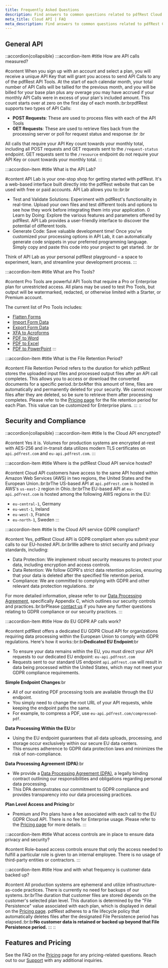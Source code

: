 ```yaml
---
title: Frequently Asked Questions
description: Find answers to common questions related to pdfRest Cloud API service.
meta_title: Cloud API | FAQ
meta_description: Find answers to common questions related to pdfRest Cloud API service.
---
```


## General API

::accordion{collapsible}
  :::accordion-item
  #title
  How are API calls measured?
  
  #content
  When you sign up with an account and select a plan, you will receive a unique API Key that will grant you access to send API Calls to any of the pdfRest API Tools. At the start of each calendar month, your total number of API Calls will be tallied for the previous month, and you will be billed for your base plan plus any overage you may have accrued if your monthly API Calls were in excess of your plan's included amount. This count starts over at zero on the first day of each month.\:br\:brpdfRest supports two types of API Calls:
  
  - **POST Requests**: These are used to process files with each of the API Tools
  - **GET Requests**: These are used to retrieve files back from the processing server or poll for request status and response
    :br
    :br
  
  All calls that require your API Key count towards your monthly total, including all POST requests and GET requests sent to the `/request-status` endpoint. GET requests sent to the `/resource` endpoint do not require your API Key or count towards your monthly total.
  :::

  :::accordion-item
  #title
  What is the API Lab?
  
  #content
  API Lab is your one-stop shop for getting started with pdfRest. It's a web-based interface built directly into the pdfRest website that can be used with free or paid accounts. API Lab allows you to::br\:br
  
  - Test and Validate Solutions: Experiment with pdfRest's functionality in real-time. Upload your own files and test different tools and options to see how they work before integrating them into your application.
    0 Learn by Doing: Explore the various features and parameters offered by pdfRest. API Lab provides a user-friendly interface to discover the potential of different tools.
  - Generate Code: Save valuable development time! Once you've customized your processing options in API Lab, it can automatically generate code snippets in your preferred programming language. Simply copy and paste this code into your project to get started.
    :br
    :br
  
  Think of API Lab as your personal pdfRest playground – a space to experiment, learn, and streamline your development process.
  :::

  :::accordion-item
  #title
  What are Pro Tools?
  
  #content
  Pro Tools are powerful API Tools that require a Pro or Enterprise plan for unrestricted access. All plans may be used to test Pro Tools, but output will be watermarked, redacted, or otherwise limited with a Starter, or Premium account.
  
  The current list of Pro Tools includes:
  
  - [Flatten Forms](https://pdfrest.com/apitools/flatten-forms/)
  - [Import Form Data](https://pdfrest.com/apitools/import-form-data/)
  - [Export Form Data](https://pdfrest.com/apitools/export-form-data/)
  - [XFA to Acroforms](https://pdfrest.com/apitools/xfa-to-acroforms/)
  - [PDF to Word](https://pdfrest.com/apitools/pdf-to-word/)
  - [PDF to Excel](https://pdfrest.com/apitools/pdf-to-excel/)
  - [PDF to PowerPoint](https://pdfrest.com/apitools/pdf-to-powerpoint/)
  :::

  :::accordion-item
  #title
  What is the File Retention Period?
  
  #content
  File Retention Period refers to the duration for which pdfRest stores the uploaded input files and processed output files after an API call completes. This allows you to access or download the converted documents for a specific period.\:br\:brAfter this amount of time, files are automatically and permanently deleted for your security. We cannot recover files after they are deleted, so be sure to retrieve them after processing completes. Please refer to the [Pricing page](https://pdfrest.com/pricing/) for the file retention period for each Plan. This value can be customized for Enterprise plans.
  :::
::

## Security and Compliance

::accordion{collapsible}
  :::accordion-item
  #title
  Is the Cloud API encrypted?
  
  #content
  Yes it is. Volumes for production systems are encrypted at-rest with AES-256 and in-transit data utilizes modern TLS certificates on `api.pdfrest.com` and `eu-api.pdfrest.com`.
  :::

  :::accordion-item
  #title
  Where is the pdfRest Cloud API service hosted?
  
  #content
  Cloud API customers have access to the same API hosted within Amazon Web Services (AWS) in two regions, the United States and the European Union.\:br\:brThe US-based API at `api.pdfrest.com` is hosted in AWS's `us-east-2` region in Ohio.\:br\:brThe EU-based API at `eu-api.pdfrest.com` is hosted among the following AWS regions in the EU:
  
  - `eu-central-1`, Germany
  - `eu-west-1`, Ireland
  - `eu-west-3`, France
  - `eu-north-1`, Sweden
  :::

  :::accordion-item
  #title
  Is the Cloud API service GDPR compliant?
  
  #content
  Yes, pdfRest Cloud API is GDPR compliant when you submit your calls to our EU-hosted API.\:br\:brWe adhere to strict security and privacy standards, including:
  
  - Data Protection: We implement robust security measures to protect your data, including encryption and access controls.
  - Data Retention: We follow GDPR's strict data retention policies, ensuring that your data is deleted after the specified file retention period.
  - Compliance: We are committed to complying with GDPR and other relevant data protection regulations.
    :br
  
  For more detailed information, please refer to our [Data Processing Agreement](https://pdfrest.com/data-processing-agreement/), specifically Appendix C, which outlines our security controls and practices.\:br\:brPlease [contact us](https://pdfrest.com/support/) if you have any further questions relating to GDPR compliance or our security practices.
  :::

  :::accordion-item
  #title
  How do EU GDPR AP calls work?
  
  #content
  pdfRest offers a dedicated EU GDPR Cloud API for organizations requiring data processing within the European Union to comply with GDPR regulations. Here's how it works::br\:br**Dedicated EU Endpoint**:br
  
  - To ensure your data remains within the EU, you must direct your API requests to our dedicated EU endpoint: `eu-api.pdfrest.com`
  - Requests sent to our standard US endpoint `api.pdfrest.com` will result in data being processed within the United States, which may not meet your GDPR compliance requirements.
  
  **Simple Endpoint Changes**:br
  
  - All of our existing PDF processing tools are available through the EU endpoint.
  - You simply need to change the root URL of your API requests, while keeping the endpoint paths the same.
  - For example, to compress a PDF, use `eu-api.pdfrest.com/compressed-pdf`.
  
  **Data Processing Within the EU**:br
  
  - Using the EU endpoint guarantees that all data uploads, processing, and storage occur exclusively within our secure EU data centers.
  - This ensures adherence to GDPR data protection laws and minimizes the risk of non-compliance.
  
  **Data Processing Agreement (DPA)**:br
  
  - We provide a [Data Processing Agreement (DPA)](https://pdfrest.com/data-processing-agreement/), a legally binding contract outlining our responsibilities and obligations regarding personal data processing.
  - This DPA demonstrates our commitment to GDPR compliance and provides transparency into our data processing practices.
  
  **Plan Level Access and Pricing**:br
  
  - Premium and Pro plans have a fee associated with each call to the EU GDPR Cloud API. There is no fee for Enterprise usage. Please refer to the [Pricing page](https://pdfrest.com/pricing/) for more details.
  :::

  :::accordion-item
  #title
  What access controls are in place to ensure data privacy and security?
  
  #content
  Role-based access controls ensure that only the access needed to fulfill a particular role is given to an internal employee. There is no usage of third-party entities or contractors.
  :::

  :::accordion-item
  #title
  How and with what frequency is customer data backed up?
  
  #content
  All production systems are ephemeral and utilize infrastructure-as-code practices. There is currently no need for backups of our systems.\:br\:brThe duration that customer files are stored depends on the customer's selected plan level. This duration is determined by the "File Persistence" value associated with each plan, which is displayed in detail on the [Pricing page](https://pdfrest.com/pricing/). pdfRest adheres to a file lifecycle policy that automatically deletes files after the designated File Persistence period has elapsed.\:br\:br**No customer data is retained or backed up beyond that File Persistence period.**
  :::
::

## Features and Pricing

See the FAQ on the [Pricing](https://pdfrest.com/pricing/) page for any pricing-related questions. Reach out to our [Support](https://pdfrest.com/support) with any additional inquiries.
